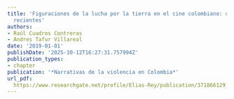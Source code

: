```yaml
---
title: 'Figuraciones de la lucha por la tierra en el cine colombiano: dos momentos
  recientes'
authors:
- Raúl Cuadros Contreras
- Andres Tafur Villareal
date: '2019-01-01'
publishDate: '2025-10-12T16:27:31.757994Z'
publication_types:
- chapter
publication: '*Narrativas de la violencia en Colombia*'
url_pdf: 
  https://www.researchgate.net/profile/Elias-Rey/publication/371866129_Narrativas_de_las_violencias_en_Colombia/links/6499bf89c41fb852dd34793c/Narrativas-de-las-violencias-en-Colombia.pdf
---
```

